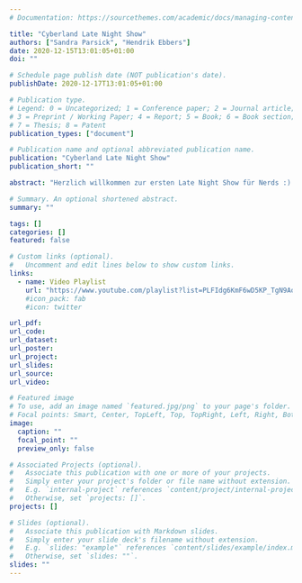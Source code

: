 ```yaml
---
# Documentation: https://sourcethemes.com/academic/docs/managing-content/

title: "Cyberland Late Night Show"
authors: ["Sandra Parsick", "Hendrik Ebbers"]
date: 2020-12-15T13:01:05+01:00
doi: ""

# Schedule page publish date (NOT publication's date).
publishDate: 2020-12-17T13:01:05+01:00

# Publication type.
# Legend: 0 = Uncategorized; 1 = Conference paper; 2 = Journal article;
# 3 = Preprint / Working Paper; 4 = Report; 5 = Book; 6 = Book section;
# 7 = Thesis; 8 = Patent
publication_types: ["document"]

# Publication name and optional abbreviated publication name.
publication: "Cyberland Late Night Show"
publication_short: ""

abstract: "Herzlich willkommen zur ersten Late Night Show für Nerds :) Sandra, Duke und Hendrik haben den absurden Plan gefasst Technologie unterhaltsam zur Primetime unter die Leute zu bringen. Einmal im Monat haben wir renommierte Java Entwickler auf unserer digitalen Couch zu Gast. Neben Infos zu ihren geplanten Vorträgen für das JavaLand 2021 erwarten wir natürlich auch etwas über die dunkelsten Entwickler-Abgründe der Gäste zu erfahren. Neben unseren Gästen bieten wir natürlich in unserer gewohnte JavaLand Manier Neuigkeiten aus der Community. Aber Vorsicht: Auch hier könnte über das eine oder andere Tabuthema gesprochen werden - ist ja schließlich Late Night… "

# Summary. An optional shortened abstract.
summary: ""

tags: []
categories: []
featured: false

# Custom links (optional).
#   Uncomment and edit lines below to show custom links.
links:
  - name: Video Playlist
    url: "https://www.youtube.com/playlist?list=PLFIdg6KmF6wD5KP_TgN9AoAXzGikhrFO3"
    #icon_pack: fab
    #icon: twitter

url_pdf:
url_code:
url_dataset:
url_poster:
url_project:
url_slides:
url_source:
url_video:

# Featured image
# To use, add an image named `featured.jpg/png` to your page's folder.
# Focal points: Smart, Center, TopLeft, Top, TopRight, Left, Right, BottomLeft, Bottom, BottomRight.
image:
  caption: ""
  focal_point: ""
  preview_only: false

# Associated Projects (optional).
#   Associate this publication with one or more of your projects.
#   Simply enter your project's folder or file name without extension.
#   E.g. `internal-project` references `content/project/internal-project/index.md`.
#   Otherwise, set `projects: []`.
projects: []

# Slides (optional).
#   Associate this publication with Markdown slides.
#   Simply enter your slide deck's filename without extension.
#   E.g. `slides: "example"` references `content/slides/example/index.md`.
#   Otherwise, set `slides: ""`.
slides: ""
---
```

